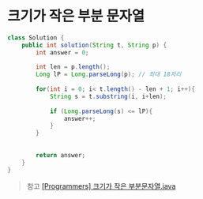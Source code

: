 # 크기가 작은 부분 문자열

```Java
class Solution {
    public int solution(String t, String p) {
        int answer = 0;
        
        int len = p.length();
        Long lP = Long.parseLong(p); // 최대 18자리
        
        for(int i = 0; i< t.length() - len + 1; i++){
            String s = t.substring(i, i+len);
            
            if (Long.parseLong(s) <= lP){
                answer++;
            }
        }
        
        
        return answer;
    }
}
```

>참고
[[Programmers] 크기가 작은 부분문자열.java](https://aldls819.tistory.com/92)